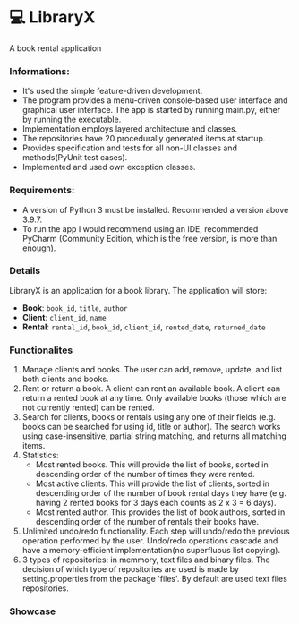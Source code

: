 # 💻 LibraryX
A book rental application
### Informations:
- It's used the simple feature-driven development.
- The program provides a menu-driven console-based user interface and graphical user interface. The app is started by running main.py, either by running the executable.
- Implementation employs layered architecture and classes.
- The repositories have 20 procedurally generated items at startup.
- Provides specification and tests for all non-UI classes and methods(PyUnit test cases).
- Implemented and used own exception classes.

### Requirements:
- A version of Python 3 must be installed. Recommended a version above 3.9.7.
- To run the app I would recommend using an IDE, recommended PyCharm (Community Edition, which is the free version, is more than enough).

### Details
LibraryX is an application for a book library. The application will store:
- **Book**: `book_id`, `title`, `author`
- **Client**: `client_id`, `name`
- **Rental**: `rental_id`, `book_id`, `client_id`, `rented_date`, `returned_date`

### Functionalites
1. Manage clients and books. The user can add, remove, update, and list both clients and books.
2. Rent or return a book. A client can rent an available book. A client can return a rented book at any time. Only available books (those which are not currently rented) can be rented.
3. Search for clients, books or rentals using any one of their fields (e.g. books can be searched for using id, title or author). The search works using case-insensitive, partial string matching, and returns all matching items.
4. Statistics:
    - Most rented books. This will provide the list of books, sorted in descending order of the number of times they were rented.
    - Most active clients. This will provide the list of clients, sorted in descending order of the number of book rental days they have (e.g. having 2 rented books for 3 days each counts as 2 x 3 = 6 days).
    - Most rented author. This provides the list of book authors, sorted in descending order of the number of rentals their books have.
5. Unlimited undo/redo functionality. Each step will undo/redo the previous operation performed by the user. Undo/redo operations cascade and have a memory-efficient implementation(no superfluous list copying).
6. 3 types of repositories: in memmory, text files and binary files. The decision of which type of repositories are used is made by setting.properties from the package 'files'. By default are used text files repositories.

### Showcase

